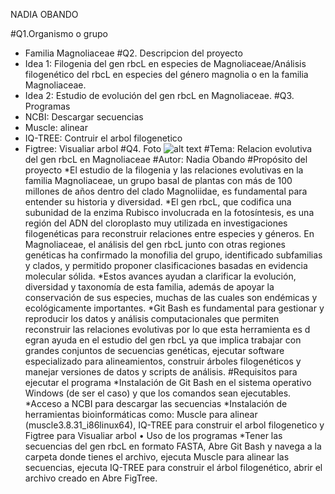 NADIA OBANDO

#Q1.Organismo o grupo
* Familia Magnoliaceae
#Q2. Descripcion del proyecto
* Idea 1: Filogenia del gen rbcL en especies de Magnoliaceae/Análisis filogenético del rbcL en especies del género magnolia o en la familia Magnoliaceae.
* Idea 2: Estudio de evolución del gen rbcL en Magnoliaceae.
#Q3. Programas
* NCBI: Descargar secuencias
* Muscle: alinear
* IQ-TREE: Contruir el arbol filogenetico
* Figtree: Visualiar arbol 
#Q4. Foto
![alt text](https://jeppastradgard.se/wp-content/uploads/2024/12/PTM023_Little-Gem-Magnolia-.jpg)
#Tema: Relacion evolutiva del gen rbcL en Magnoliaceae
#Autor: Nadia Obando
#Propósito del proyecto
*El estudio de la filogenia y las relaciones evolutivas en la familia Magnoliaceae, un grupo basal de plantas con más de 100 millones de años dentro del clado Magnoliidae, es fundamental para entender su historia y diversidad.
*El gen rbcL, que codifica una subunidad de la enzima Rubisco involucrada en la fotosíntesis, es una región del ADN del cloroplasto muy utilizada en investigaciones filogenéticas para reconstruir relaciones entre especies y géneros. En Magnoliaceae, el análisis del gen rbcL junto con otras regiones genéticas ha confirmado la monofilia del grupo, identificado subfamilias y clados, y permitido proponer clasificaciones basadas en evidencia molecular sólida.
*Estos avances ayudan a clarificar la evolución, diversidad y taxonomía de esta familia, además de apoyar la conservación de sus especies, muchas de las cuales son endémicas y ecológicamente importantes.
*Git Bash es fundamental para gestionar y reproducir los datos y análisis computacionales que permiten reconstruir las relaciones evolutivas por lo que esta herramienta es d egran ayuda en el estudio del gen rbcL ya que implica trabajar con grandes conjuntos de secuencias genéticas, ejecutar software especializado para alineamientos, construir árboles filogenéticos y manejar versiones de datos y scripts de análisis. 
#Requisitos para ejecutar el programa
*Instalación de Git Bash en el sistema operativo Windows (de ser el caso) y que los comandos sean ejecutables.
*Acceso a NCBI para descargar las secuencias
*Instalación de herramientas bioinformáticas como: Muscle para alinear (muscle3.8.31_i86linux64), IQ-TREE para construir el arbol filogenetico y Figtree para Visualiar arbol
• Uso de los programas
*Tener las secuencias del gen rbcL en formato FASTA, Abre Git Bash y navega a la carpeta donde tienes el archivo, ejecuta Muscle para alinear las secuencias, ejecuta IQ-TREE para construir el árbol filogenético, abrir el archivo creado en Abre FigTree.
